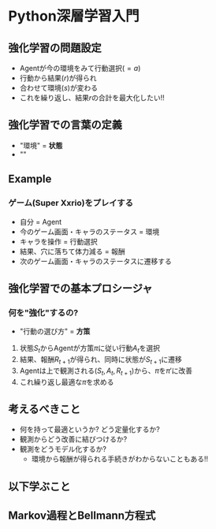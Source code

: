 <!-- slide -->
# Python深層学習入門

<!-- slide -->
## 強化学習の問題設定

- Agentが今の環境をみて行動選択($=
a$)
- 行動から結果($r$)が得られ
- 合わせて環境($s$)が変わる
- これを繰り返し、結果$r$の合計を最大化したい!!

<!-- slide -->

## 強化学習での言葉の定義

- "環境" = **状態**
- ""

<!-- slide -->

## Example

### ゲーム(Super Xxrio)をプレイする

- 自分 = Agent
- 今のゲーム画面・キャラのステータス = 環境
- キャラを操作 = 行動選択
- 結果、穴に落ちて体力減る = 報酬
- 次のゲーム画面・キャラのステータスに遷移する

<!-- slide -->

## 強化学習での基本プロシージャ

### 何を"強化"するの?

- "行動の選び方" = **方策**

1. 状態$S_t$からAgentが方策$\pi$に従い行動$A_t$を選択
1. 結果、報酬$R_{t+1}$が得られ、同時に状態が$S_{t+1}$に遷移
1. Agentは上で観測される$(S_t, A_t, R_{t+1})$から、$\pi$を$\pi'$に改善
1. これ繰り返し最適な$\pi$を求める

<!-- slide -->

## 考えるべきこと

- 何を持って最適というか? どう定量化するか?
- 観測からどう改善に結びつけるか?
- 観測をどうモデル化するか?
  - 環境から報酬が得られる手続きがわからないこともある!!

<!-- slide -->

## 以下学ぶこと

<!-- slide -->
## Markov過程とBellmann方程式


